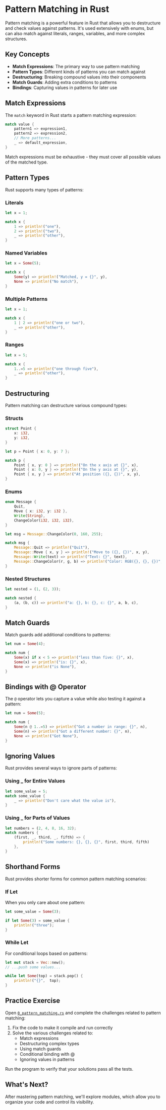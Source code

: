 # Pattern Matching in Rust

Pattern matching is a powerful feature in Rust that allows you to destructure and check values against patterns. It's used extensively with enums, but can also match against literals, ranges, variables, and more complex structures.

## Key Concepts

- **Match Expressions**: The primary way to use pattern matching
- **Pattern Types**: Different kinds of patterns you can match against
- **Destructuring**: Breaking compound values into their components
- **Match Guards**: Adding extra conditions to patterns
- **Bindings**: Capturing values in patterns for later use

## Match Expressions

The `match` keyword in Rust starts a pattern matching expression:

```rust
match value {
    pattern1 => expression1,
    pattern2 => expression2,
    // More patterns...
    _ => default_expression,
}
```

Match expressions must be exhaustive - they must cover all possible values of the matched type.

## Pattern Types

Rust supports many types of patterns:

### Literals

```rust
let x = 1;

match x {
    1 => println!("one"),
    2 => println!("two"),
    _ => println!("other"),
}
```

### Named Variables

```rust
let x = Some(5);

match x {
    Some(y) => println!("Matched, y = {}", y),
    None => println!("No match"),
}
```

### Multiple Patterns

```rust
let x = 1;

match x {
    1 | 2 => println!("one or two"),
    _ => println!("other"),
}
```

### Ranges

```rust
let x = 5;

match x {
    1..=5 => println!("one through five"),
    _ => println!("other"),
}
```

## Destructuring

Pattern matching can destructure various compound types:

### Structs

```rust
struct Point {
    x: i32,
    y: i32,
}

let p = Point { x: 0, y: 7 };

match p {
    Point { x, y: 0 } => println!("On the x axis at {}", x),
    Point { x: 0, y } => println!("On the y axis at {}", y),
    Point { x, y } => println!("At position ({}, {})", x, y),
}
```

### Enums

```rust
enum Message {
    Quit,
    Move { x: i32, y: i32 },
    Write(String),
    ChangeColor(i32, i32, i32),
}

let msg = Message::ChangeColor(0, 160, 255);

match msg {
    Message::Quit => println!("Quit"),
    Message::Move { x, y } => println!("Move to ({}, {})", x, y),
    Message::Write(text) => println!("Text: {}", text),
    Message::ChangeColor(r, g, b) => println!("Color: RGB({}, {}, {})", r, g, b),
}
```

### Nested Structures

```rust
let nested = (1, (2, 3));

match nested {
    (a, (b, c)) => println!("a: {}, b: {}, c: {}", a, b, c),
}
```

## Match Guards

Match guards add additional conditions to patterns:

```rust
let num = Some(4);

match num {
    Some(x) if x < 5 => println!("less than five: {}", x),
    Some(x) => println!("is: {}", x),
    None => println!("is None"),
}
```

## Bindings with @ Operator

The `@` operator lets you capture a value while also testing it against a pattern:

```rust
let num = Some(5);

match num {
    Some(n @ 1..=5) => println!("Got a number in range: {}", n),
    Some(n) => println!("Got a different number: {}", n),
    None => println!("Got None"),
}
```

## Ignoring Values

Rust provides several ways to ignore parts of patterns:

### Using _ for Entire Values

```rust
let some_value = 5;
match some_value {
    _ => println!("Don't care what the value is"),
}
```

### Using _ for Parts of Values

```rust
let numbers = (2, 4, 8, 16, 32);
match numbers {
    (first, _, third, _, fifth) => {
        println!("Some numbers: {}, {}, {}", first, third, fifth)
    },
}
```

## Shorthand Forms

Rust provides shorter forms for common pattern matching scenarios:

### If Let

When you only care about one pattern:

```rust
let some_value = Some(3);

if let Some(3) = some_value {
    println!("three");
}
```

### While Let

For conditional loops based on patterns:

```rust
let mut stack = Vec::new();
// ...push some values...

while let Some(top) = stack.pop() {
    println!("{}",  top);
}
```

## Practice Exercise

Open [`0_pattern_matching.rs`](./0_pattern_matching.rs) and complete the challenges related to pattern matching:

1. Fix the code to make it compile and run correctly
2. Solve the various challenges related to:
   - Match expressions
   - Destructuring complex types
   - Using match guards
   - Conditional binding with @
   - Ignoring values in patterns

Run the program to verify that your solutions pass all the tests.

## What's Next?

After mastering pattern matching, we'll explore modules, which allow you to organize your code and control its visibility. 